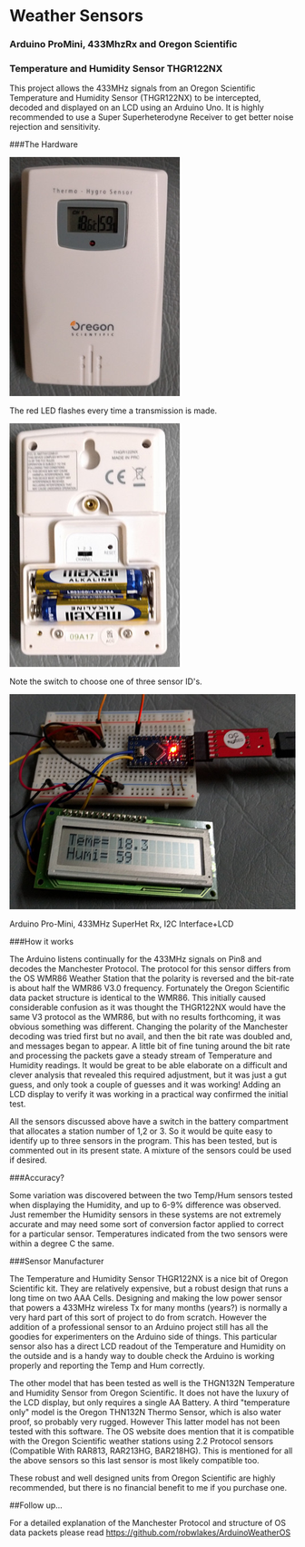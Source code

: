 Weather Sensors
===============

### Arduino ProMini, 433MhzRx and Oregon Scientific
### Temperature and Humidity Sensor THGR122NX

This project allows the 433MHz signals from an Oregon Scientific Temperature and Humidity Sensor (THGR122NX) to be intercepted, decoded and displayed on an LCD using an Arduino Uno. It is highly recommended to use a Super Superheterodyne Receiver to get better noise rejection and sensitivity.

###The Hardware

![alt text](images/front.jpg?raw=true "Oregon Scientific Temperature and Humidity Sensor (THGR122NX)")

The red LED flashes every time a transmission is made. 

![alt text](images/back.jpg?raw=true "Oregon Scientific Temperature and Humidity Sensor (THGR122NX)")

Note the switch to choose one of three sensor ID's.

![alt text](images/arduino+433Rx.jpg?raw=true "Arduino Pro-Mini, 433MHz SuperHet Rx, I2C Interface+LCD")

Arduino Pro-Mini, 433MHz SuperHet Rx, I2C Interface+LCD

###How it works

The Arduino listens continually for the 433MHz signals on Pin8 and decodes the Manchester Protocol.  The protocol for this sensor differs from the OS WMR86 Weather Station that the polarity is reversed and the bit-rate is about half the WMR86 V3.0 frequency.  Fortunately the Oregon Scientific data packet structure is identical to the WMR86.  This initially caused considerable confusion as it was thought the THGR122NX would have the same V3 protocol as the WMR86, but with no results forthcoming, it was obvious something was different.  Changing the polarity of the Manchester decoding was tried first but no avail, and then the bit rate was doubled and, and messages began to appear.  A little bit of fine tuning around the bit rate and processing the packets gave a steady stream of Temperature and Humidity readings. It would be great to be able elaborate on a difficult and clever analysis that revealed this required adjustment, but it was just a gut guess, and only took a couple of guesses and it was working! Adding an LCD display to verify it was working in a practical way confirmed the initial test.

All the sensors discussed above have a switch in the battery compartment that allocates a station number of 1,2 or 3.  So it would be quite easy to identify up to three sensors in the program.  This has been tested, but is commented out in its present state. A mixture of the sensors could be used if desired.  

###Accuracy?

Some variation was discovered between the two Temp/Hum sensors tested when displaying the Humidity, and up to 6-9% difference was observed. Just remember the Humidity sensors in these systems are not extremely accurate and may need some sort of conversion factor applied to correct for a particular sensor. Temperatures indicated from the two sensors were within a degree C the same.

###Sensor Manufacturer

The Temperature and Humidity Sensor THGR122NX is a nice bit of Oregon Scientific kit. They are relatively expensive, but a robust design that runs a long time on two AAA Cells.  Designing and making the low power sensor that powers a 433MHz wireless Tx for many months (years?) is normally a very hard part of this sort of project to do from scratch.  However the addition of a professional sensor to an Arduino project still has all the goodies for experimenters on the Arduino side of things. This particular sensor also has a direct LCD readout of the Temperature and Humidity on the outside and is a handy way to double check the Arduino is working properly and reporting the Temp and Hum correctly.

The other model that has been tested as well is the THGN132N Temperature and Humidity Sensor from Oregon Scientific.  It does not have the luxury of the LCD display, but only requires a single AA Battery.  A third "temperature only" model is the Oregon THN132N Thermo Sensor, which is also water proof, so probably very rugged.  However This latter model has not been tested with this software.  The OS website does mention that it is compatible with the Oregon Scientific weather stations using 2.2 Protocol sensors (Compatible With RAR813, RAR213HG, BAR218HG).  This is mentioned for all the above sensors so this last sensor is most likely compatible too.


These robust and well designed units from Oregon Scientific are highly recommended, but there is no financial benefit to me if you purchase one.

##Follow up...

For a detailed explanation of the Manchester Protocol and structure of OS data packets please read https://github.com/robwlakes/ArduinoWeatherOS 
